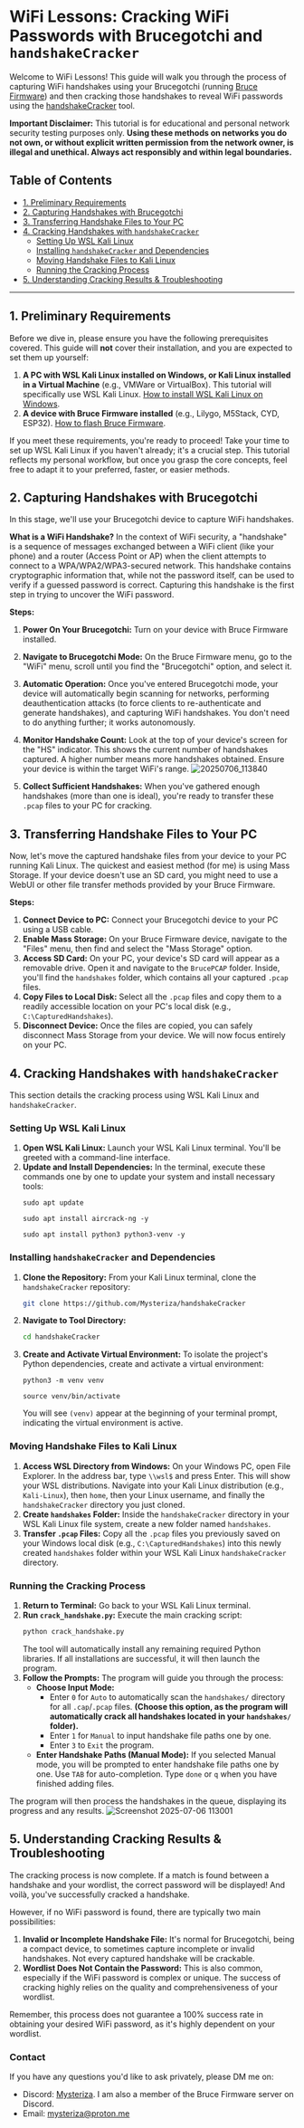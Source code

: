 # WiFi Lessons: Cracking WiFi Passwords with Brucegotchi and `handshakeCracker`

Welcome to WiFi Lessons! This guide will walk you through the process of capturing WiFi handshakes using your Brucegotchi (running [Bruce Firmware](https://github.com/pr3y/Bruce)) and then cracking those handshakes to reveal WiFi passwords using the [handshakeCracker](https://github.com/Mysteriza/handshakeCracker) tool.

**Important Disclaimer:** This tutorial is for educational and personal network security testing purposes only. **Using these methods on networks you do not own, or without explicit written permission from the network owner, is illegal and unethical. Always act responsibly and within legal boundaries.**

## Table of Contents

* [1. Preliminary Requirements](#1-preliminary-requirements)
* [2. Capturing Handshakes with Brucegotchi](#2-capturing-handshakes-with-brucegotchi)
* [3. Transferring Handshake Files to Your PC](#3-transferring-handshake-files-to-your-pc)
* [4. Cracking Handshakes with `handshakeCracker`](#4-cracking-handshakes-with-handshakecracker)
    * [Setting Up WSL Kali Linux](#setting-up-wsl-kali-linux)
    * [Installing `handshakeCracker` and Dependencies](#installing-handshakecracker-and-dependencies)
    * [Moving Handshake Files to Kali Linux](#moving-handshake-files-to-kali-linux)
    * [Running the Cracking Process](#running-the-cracking-process)
* [5. Understanding Cracking Results & Troubleshooting](#5-understanding-cracking-results--troubleshooting)

---

## 1. Preliminary Requirements

Before we dive in, please ensure you have the following prerequisites covered. This guide will **not** cover their installation, and you are expected to set them up yourself:

1.  **A PC with WSL Kali Linux installed on Windows, or Kali Linux installed in a Virtual Machine** (e.g., VMWare or VirtualBox). This tutorial will specifically use WSL Kali Linux. [How to install WSL Kali Linux on Windows](https://www.youtube.com/results?search_query=how+to+install+wsl+kali+linux+on+windows+11).
2.  **A device with Bruce Firmware installed** (e.g., Lilygo, M5Stack, CYD, ESP32). [How to flash Bruce Firmware](https://bruce.computer/flasher).

If you meet these requirements, you're ready to proceed! Take your time to set up WSL Kali Linux if you haven't already; it's a crucial step. This tutorial reflects my personal workflow, but once you grasp the core concepts, feel free to adapt it to your preferred, faster, or easier methods.

## 2. Capturing Handshakes with Brucegotchi

In this stage, we'll use your Brucegotchi device to capture WiFi handshakes.

**What is a WiFi Handshake?**
In the context of WiFi security, a "handshake" is a sequence of messages exchanged between a WiFi client (like your phone) and a router (Access Point or AP) when the client attempts to connect to a WPA/WPA2/WPA3-secured network. This handshake contains cryptographic information that, while not the password itself, can be used to verify if a guessed password is correct. Capturing this handshake is the first step in trying to uncover the WiFi password.

**Steps:**

1.  **Power On Your Brucegotchi:** Turn on your device with Bruce Firmware installed.
2.  **Navigate to Brucegotchi Mode:** On the Bruce Firmware menu, go to the "WiFi" menu, scroll until you find the "Brucegotchi" option, and select it.
3.  **Automatic Operation:** Once you've entered Brucegotchi mode, your device will automatically begin scanning for networks, performing deauthentication attacks (to force clients to re-authenticate and generate handshakes), and capturing WiFi handshakes. You don't need to do anything further; it works autonomously.
4.  **Monitor Handshake Count:** Look at the top of your device's screen for the "HS" indicator. This shows the current number of handshakes captured. A higher number means more handshakes obtained. Ensure your device is within the target WiFi's range.
![20250706_113840](https://github.com/user-attachments/assets/c16b4c08-7300-4f29-ba0b-b342063bb86e)

6.  **Collect Sufficient Handshakes:** When you've gathered enough handshakes (more than one is ideal), you're ready to transfer these `.pcap` files to your PC for cracking.

## 3. Transferring Handshake Files to Your PC

Now, let's move the captured handshake files from your device to your PC running Kali Linux. The quickest and easiest method (for me) is using Mass Storage. If your device doesn't use an SD card, you might need to use a WebUI or other file transfer methods provided by your Bruce Firmware.

**Steps:**

1.  **Connect Device to PC:** Connect your Brucegotchi device to your PC using a USB cable.
2.  **Enable Mass Storage:** On your Bruce Firmware device, navigate to the "Files" menu, then find and select the "Mass Storage" option.
3.  **Access SD Card:** On your PC, your device's SD card will appear as a removable drive. Open it and navigate to the `BrucePCAP` folder. Inside, you'll find the `handshakes` folder, which contains all your captured `.pcap` files.
4.  **Copy Files to Local Disk:** Select all the `.pcap` files and copy them to a readily accessible location on your PC's local disk (e.g., `C:\CapturedHandshakes`).
5.  **Disconnect Device:** Once the files are copied, you can safely disconnect Mass Storage from your device. We will now focus entirely on your PC.

## 4. Cracking Handshakes with `handshakeCracker`

This section details the cracking process using WSL Kali Linux and `handshakeCracker`.

### Setting Up WSL Kali Linux

1.  **Open WSL Kali Linux:** Launch your WSL Kali Linux terminal. You'll be greeted with a command-line interface.
2.  **Update and Install Dependencies:** In the terminal, execute these commands one by one to update your system and install necessary tools:
    ```
    sudo apt update
    ```
    ```
    sudo apt install aircrack-ng -y
    ```
    ```
    sudo apt install python3 python3-venv -y
    ```

### Installing `handshakeCracker` and Dependencies

1.  **Clone the Repository:** From your Kali Linux terminal, clone the `handshakeCracker` repository:
    ```bash
    git clone https://github.com/Mysteriza/handshakeCracker
    ```
2.  **Navigate to Tool Directory:**
    ```bash
    cd handshakeCracker
    ```
3.  **Create and Activate Virtual Environment:** To isolate the project's Python dependencies, create and activate a virtual environment:
    ```
    python3 -m venv venv
    ```
    ```
    source venv/bin/activate
    ```
    You will see `(venv)` appear at the beginning of your terminal prompt, indicating the virtual environment is active.

### Moving Handshake Files to Kali Linux

1.  **Access WSL Directory from Windows:** On your Windows PC, open File Explorer. In the address bar, type `\\wsl$` and press Enter. This will show your WSL distributions. Navigate into your Kali Linux distribution (e.g., `Kali-Linux`), then `home`, then your Linux username, and finally the `handshakeCracker` directory you just cloned.
2.  **Create `handshakes` Folder:** Inside the `handshakeCracker` directory in your WSL Kali Linux file system, create a new folder named `handshakes`.
3.  **Transfer `.pcap` Files:** Copy all the `.pcap` files you previously saved on your Windows local disk (e.g., `C:\CapturedHandshakes`) into this newly created `handshakes` folder within your WSL Kali Linux `handshakeCracker` directory.

### Running the Cracking Process

1.  **Return to Terminal:** Go back to your WSL Kali Linux terminal.
2.  **Run `crack_handshake.py`:** Execute the main cracking script:
    ```bash
    python crack_handshake.py
    ```
    The tool will automatically install any remaining required Python libraries. If all installations are successful, it will then launch the program.
3.  **Follow the Prompts:** The program will guide you through the process:
    * **Choose Input Mode:**
        * Enter `0` for `Auto` to automatically scan the `handshakes/` directory for all `.cap`/`.pcap` files. **(Choose this option, as the program will automatically crack all handshakes located in your `handshakes/` folder).**
        * Enter `1` for `Manual` to input handshake file paths one by one.
        * Enter `3` to `Exit` the program.
    * **Enter Handshake Paths (Manual Mode):** If you selected Manual mode, you will be prompted to enter handshake file paths one by one. Use `TAB` for auto-completion. Type `done` or `q` when you have finished adding files.

The program will then process the handshakes in the queue, displaying its progress and any results.
![Screenshot 2025-07-06 113001](https://github.com/user-attachments/assets/775d518d-2ba3-481f-80c2-05232dd73523)


## 5. Understanding Cracking Results & Troubleshooting

The cracking process is now complete. If a match is found between a handshake and your wordlist, the correct password will be displayed! And voilà, you've successfully cracked a handshake.

However, if no WiFi password is found, there are typically two main possibilities:

1.  **Invalid or Incomplete Handshake File:** It's normal for Brucegotchi, being a compact device, to sometimes capture incomplete or invalid handshakes. Not every captured handshake will be crackable.
2.  **Wordlist Does Not Contain the Password:** This is also common, especially if the WiFi password is complex or unique. The success of cracking highly relies on the quality and comprehensiveness of your wordlist.

Remember, this process does not guarantee a 100% success rate in obtaining your desired WiFi password, as it's highly dependent on your wordlist.

### Contact
If you have any questions you'd like to ask privately, please DM me on:
- Discord: [Mysteriza](https://discord.com/users/Mysteriza#8017). I am also a member of the Bruce Firmware server on Discord.
- Email: [mysteriza@proton.me](mailto:mysteriza@proton.me)
